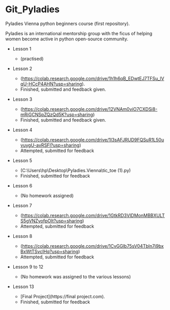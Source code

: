 # Git_Pyladies

Pyladies Vienna python beginners course (first repository).

Pyladies is an international mentorship group with the ficus of helping women become active in python open-source community.

* Lesson 1

  * (practised)

* Lesson 2

  * (https://colab.research.google.com/drive/1h1h6qB_EDwtEJ7TFSu_lVqU-HCcP4AHN?usp=sharing).
   * Finished, submitted and feedback given.
   
* Lesson 3 

  * (https://colab.research.google.com/drive/12VNAm0viO7CXDSi8-mRiGCNSpZQzQd5K?usp=sharing)
  * Finished, submitted and feedback given.

* Lesson 4

  * (https://colab.research.google.com/drive/1I3sAFJRUD9FQSuR1L50uvuygU-avRSFl?usp=sharing)
  * Attempted, submitted for feedback

* Lesson 5

  * (C:\Users\hp\Desktop\Pyladies.Vienna\tic_toe (1).py)
  * Finished, submitted for feedback

* Lesson 6

  * (No homework assigned)

* Lesson 7

  * (https://colab.research.google.com/drive/1GtkRD3VIDMonMBBXULTS5gVNZyofpOIt?usp=sharing)
  * Attempted, submitted for feedback

* Lesson 8

  * (https://colab.research.google.com/drive/1CvGGlb75sV04Tbln7i9bxBxWtTSvcIHq?usp=sharing)
  * Attempted, submitted for feedback

* Lesson 9 to 12

  * (No homework was assigned to the various lessons)

* Lesson 13

  * [Final Project](https://final project.com).
  * Finished, submitted for feedback







